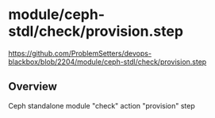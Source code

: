 # module/ceph-stdl/check/provision.step

https://github.com/ProblemSetters/devops-blackbox/blob/2204/module/ceph-stdl/check/provision.step

## Overview

Ceph standalone module "check" action "provision" step


